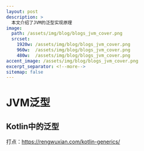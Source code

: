 ```yaml
---
layout: post
description: > 
  本文介绍了JVM的泛型实现原理
image: 
  path: /assets/img/blog/blogs_jvm_cover.png
  srcset: 
    1920w: /assets/img/blog/blogs_jvm_cover.png
    960w:  /assets/img/blog/blogs_jvm_cover.png
    480w:  /assets/img/blog/blogs_jvm_cover.png
accent_image: /assets/img/blog/blogs_jvm_cover.png
excerpt_separator: <!--more-->
sitemap: false
---
```

# JVM泛型

## Kotlin中的泛型
打点：https://rengwuxian.com/kotlin-generics/